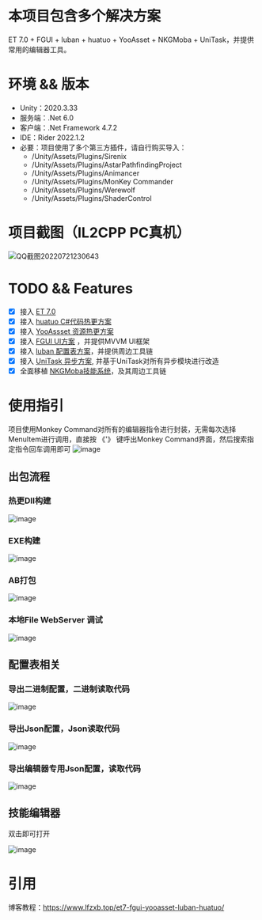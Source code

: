 # 本项目包含多个解决方案

ET 7.0 + FGUI + luban + huatuo + YooAsset + NKGMoba + UniTask，并提供常用的编辑器工具。

# 环境 && 版本

 - Unity：2020.3.33
 - 服务端：.Net 6.0
 - 客户端：.Net Framework 4.7.2
 - IDE：Rider 2022.1.2
 - 必要：项目使用了多个第三方插件，请自行购买导入：
   - /Unity/Assets/Plugins/Sirenix
   - /Unity/Assets/Plugins/AstarPathfindingProject
   - /Unity/Assets/Plugins/Animancer
   - /Unity/Assets/Plugins/MonKey Commander
   - /Unity/Assets/Plugins/Werewolf
   - /Unity/Assets/Plugins/ShaderControl

# 项目截图（IL2CPP PC真机）
![QQ截图20220721230643](https://user-images.githubusercontent.com/35335061/180248732-70230143-7e42-4fc3-bcfd-3d93a8cef5ee.png)

# TODO && Features

- [x] 接入 [ET 7.0](https://github.com/egametang/ET)
- [x] 接入 [huatuo C#代码热更方案](https://github.com/focus-creative-games/huatuo)
- [x] 接入 [YooAssset 资源热更方案](https://github.com/tuyoogame/YooAsset)
- [x] 接入 [FGUI UI方案](https://www.fairygui.com/) ，并提供MVVM UI框架
- [x] 接入 [luban 配置表方案](https://github.com/focus-creative-games/luban)，并提供周边工具链
- [x] 接入 [UniTask 异步方案](https://github.com/Cysharp/UniTask), 并基于UniTask对所有异步模块进行改造
- [x] 全面移植 [NKGMoba技能系统](https://gitee.com/NKG_admin/NKGMobaBasedOnET)，及其周边工具链

# 使用指引

项目使用Monkey Command对所有的编辑器指令进行封装，无需每次选择MenuItem进行调用，直接按 《'》 键呼出Monkey Command界面，然后搜索指定指令回车调用即可
![image](https://user-images.githubusercontent.com/35335061/180249168-1616fafc-d58f-4620-9886-64fed1d2d2ae.png)

## 出包流程

### 热更Dll构建

![image](https://user-images.githubusercontent.com/35335061/180249294-3376d37e-8ad5-4e27-816a-190a186adbac.png)

### EXE构建

![image](https://user-images.githubusercontent.com/35335061/180249408-8d0fc3bd-3be4-4742-b511-21c35cecbcff.png)

### AB打包

![image](https://user-images.githubusercontent.com/35335061/180249336-6b54ec78-9b04-454c-b070-78b160958b28.png)

### 本地File WebServer 调试

![image](https://user-images.githubusercontent.com/35335061/180249525-f916056d-e510-427a-a55a-a09abe36f9ac.png)

## 配置表相关

### 导出二进制配置，二进制读取代码

![image](https://user-images.githubusercontent.com/35335061/180249739-2263495d-364d-4776-aac0-680a4800f286.png)

### 导出Json配置，Json读取代码

![image](https://user-images.githubusercontent.com/35335061/180249838-14add5e8-1cab-4a7a-aeba-87fbcaed7503.png)

### 导出编辑器专用Json配置，读取代码

![image](https://user-images.githubusercontent.com/35335061/180249925-d4d68fc2-f8b9-479c-87fb-a136e2dd4b44.png)

## 技能编辑器

双击即可打开

![image](https://user-images.githubusercontent.com/35335061/180250056-bf80ced0-dc70-4521-991e-51dc84c2da63.png)

# 引用

博客教程：https://www.lfzxb.top/et7-fgui-yooasset-luban-huatuo/
